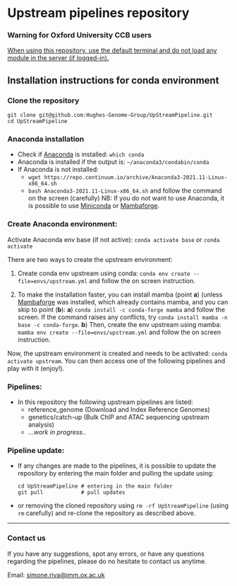 # Upstream pipelines repository

### Warning for Oxford University CCB users
<ins>When using this repository, use the default terminal and do not load any module in the server (if logged-in).</ins>


## Installation instructions for conda environment

### Clone the repository
```
git clone git@github.com:Hughes-Genome-Group/UpStreamPipeline.git
cd UpStreamPipeline
```

### Anaconda installation
- Check if [Anaconda](https://www.anaconda.com) is installed: ```which conda```   
- Anaconda is installed if the output is: ```~/anaconda3/condabin/conda```    
- If Anaconda is not installed: 
    - ```wget https://repo.continuum.io/archive/Anaconda3-2021.11-Linux-x86_64.sh```
    - ```bash Anaconda3-2021.11-Linux-x86_64.sh``` and follow the command on the screen (carefully)
NB: If you do not want to use Anaconda, it is possible to use [Miniconda](https://docs.conda.io/en/latest/miniconda.html) or [Mambaforge](https://mamba.readthedocs.io/en/latest/installation.html).

### Create Anaconda environment:
Activate Anaconda env base (if not active): ```conda activate base``` or ```conda activate```

There are two ways to create the upstream environment:
1) Create conda env upstream using conda: ```conda env create --file=envs/upstream.yml``` and follow the on screen instruction.

2) To make the installation faster, you can install mamba (point **a**) (unless [Mambaforge](https://mamba.readthedocs.io/en/latest/installation.html) was installed, which already contains mamba, and you can skip to point (**b**): 
    **a**) ```conda install -c conda-forge mamba``` and follow the screen. If the command raises any conflicts, try ```conda install mamba -n base -c conda-forge```. 
    **b**) Then, create the env upstream using mamba: ```mamba env create --file=envs/upstream.yml``` and follow the on screen instruction.

Now, the upstream environment is created and needs to be activated: ```conda activate upstream```. You can then access one of the following pipelines and play with it (enjoy!).
        
### Pipelines:

- In this repository the following upstream pipelines are listed:
    - reference_genome (Download and Index Reference Genomes)
    - genetics/catch-up (Bulk ChIP and ATAC sequencing upstream analysis)
    - *...work in progress..*
    
### Pipeline update:
- If any changes are made to the pipelines, it is possible to update the repository by entering the main folder and pulling the update using:
   ```
   cd UpStreamPipeline # entering in the main folder
   git pull            # pull updates
   ```
- or removing the cloned repository using ```rm -rf UpStreamPipeline``` (using `rm` carefully) and re-clone the repository as described above.
    
<hr>

### Contact us
If you have any suggestions, spot any errors, or have any questions regarding the pipelines, please do no hesitate to contact us anytime.

Email: [<simone.riva@imm.ox.ac.uk>](simone.riva@imm.ox.ac.uk)

